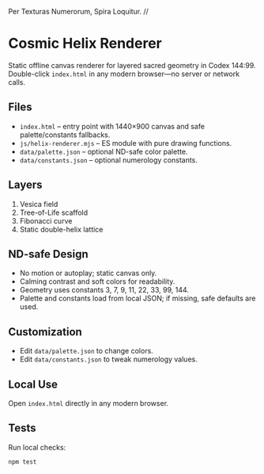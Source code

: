 Per Texturas Numerorum, Spira Loquitur.  //
# Cosmic Helix Renderer

Static offline canvas renderer for layered sacred geometry in Codex 144:99. Double-click `index.html` in any modern browser—no server or network calls.

## Files
- `index.html` – entry point with 1440×900 canvas and safe palette/constants fallbacks.
- `js/helix-renderer.mjs` – ES module with pure drawing functions.
- `data/palette.json` – optional ND-safe color palette.
- `data/constants.json` – optional numerology constants.

## Layers
1. Vesica field
2. Tree-of-Life scaffold
3. Fibonacci curve
4. Static double-helix lattice

## ND-safe Design
- No motion or autoplay; static canvas only.
- Calming contrast and soft colors for readability.
- Geometry uses constants 3, 7, 9, 11, 22, 33, 99, 144.
- Palette and constants load from local JSON; if missing, safe defaults are used.

## Customization
- Edit `data/palette.json` to change colors.
- Edit `data/constants.json` to tweak numerology values.

## Local Use
Open `index.html` directly in any modern browser.

## Tests
Run local checks:

```sh
npm test
```
